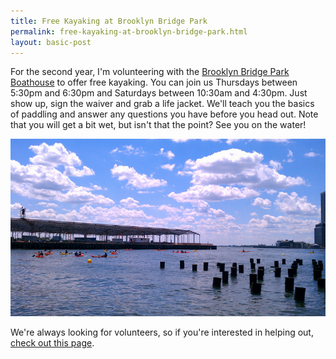 ```yaml
---
title: Free Kayaking at Brooklyn Bridge Park
permalink: free-kayaking-at-brooklyn-bridge-park.html
layout: basic-post
---
```


For the second year, I'm volunteering with the [Brooklyn Bridge Park Boathouse](http://www.bbpboathouse.org/) to offer free kayaking. You can join us Thursdays between 5:30pm and 6:30pm and Saturdays between 10:30am and 4:30pm. Just show up, sign the waiver and grab a life jacket. We'll teach you the basics of paddling and answer any questions you have before you head out. Note that you will get a bit wet, but isn't that the point? See you on the water!

<img src='/static/resources/bbpb-kayaking.jpg' alt='Brooklyn Bridge Park Boathouse Free Kayaking' />

We're always looking for volunteers, so if you're interested in helping out, [check out this page](http://www.bbpboathouse.org/volunteer-with-us/).

